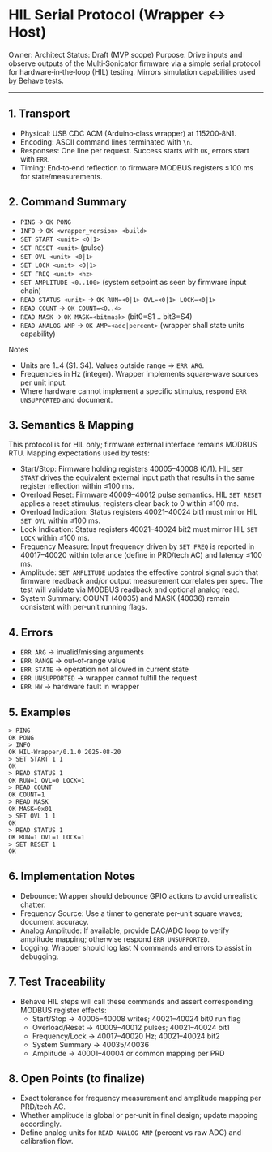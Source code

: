 # HIL Serial Protocol (Wrapper <-> Host)

Owner: Architect
Status: Draft (MVP scope)
Purpose: Drive inputs and observe outputs of the Multi‑Sonicator firmware via a simple serial protocol for hardware‑in‑the‑loop (HIL) testing. Mirrors simulation capabilities used by Behave tests.

---

## 1. Transport
- Physical: USB CDC ACM (Arduino‑class wrapper) at 115200‑8N1.
- Encoding: ASCII command lines terminated with `\n`.
- Responses: One line per request. Success starts with `OK`, errors start with `ERR`.
- Timing: End‑to‑end reflection to firmware MODBUS registers ≤100 ms for state/measurements.

## 2. Command Summary
- `PING` → `OK PONG`
- `INFO` → `OK <wrapper_version> <build>`
- `SET START <unit> <0|1>`
- `SET RESET <unit>` (pulse)
- `SET OVL <unit> <0|1>`
- `SET LOCK <unit> <0|1>`
- `SET FREQ <unit> <hz>`
- `SET AMPLITUDE <0..100>` (system setpoint as seen by firmware input chain)
- `READ STATUS <unit>` → `OK RUN=<0|1> OVL=<0|1> LOCK=<0|1>`
- `READ COUNT` → `OK COUNT=<0..4>`
- `READ MASK` → `OK MASK=<bitmask>` (bit0=S1 .. bit3=S4)
- `READ ANALOG AMP` → `OK AMP=<adc|percent>` (wrapper shall state units capability)

Notes
- Units are 1..4 (S1..S4). Values outside range => `ERR ARG`.
- Frequencies in Hz (integer). Wrapper implements square‑wave sources per unit input.
- Where hardware cannot implement a specific stimulus, respond `ERR UNSUPPORTED` and document.

## 3. Semantics & Mapping
This protocol is for HIL only; firmware external interface remains MODBUS RTU. Mapping expectations used by tests:
- Start/Stop: Firmware holding registers 40005–40008 (0/1). HIL `SET START` drives the equivalent external input path that results in the same register reflection within ≤100 ms.
- Overload Reset: Firmware 40009–40012 pulse semantics. HIL `SET RESET` applies a reset stimulus; registers clear back to 0 within ≤100 ms.
- Overload Indication: Status registers 40021–40024 bit1 must mirror HIL `SET OVL` within ≤100 ms.
- Lock Indication: Status registers 40021–40024 bit2 must mirror HIL `SET LOCK` within ≤100 ms.
- Frequency Measure: Input frequency driven by `SET FREQ` is reported in 40017–40020 within tolerance (define in PRD/tech AC) and latency ≤100 ms.
- Amplitude: `SET AMPLITUDE` updates the effective control signal such that firmware readback and/or output measurement correlates per spec. The test will validate via MODBUS readback and optional analog read.
- System Summary: COUNT (40035) and MASK (40036) remain consistent with per‑unit running flags.

## 4. Errors
- `ERR ARG` → invalid/missing arguments
- `ERR RANGE` → out‑of‑range value
- `ERR STATE` → operation not allowed in current state
- `ERR UNSUPPORTED` → wrapper cannot fulfill the request
- `ERR HW` → hardware fault in wrapper

## 5. Examples
```
> PING
OK PONG
> INFO
OK HIL-Wrapper/0.1.0 2025-08-20
> SET START 1 1
OK
> READ STATUS 1
OK RUN=1 OVL=0 LOCK=1
> READ COUNT
OK COUNT=1
> READ MASK
OK MASK=0x01
> SET OVL 1 1
OK
> READ STATUS 1
OK RUN=1 OVL=1 LOCK=1
> SET RESET 1
OK
```

## 6. Implementation Notes
- Debounce: Wrapper should debounce GPIO actions to avoid unrealistic chatter.
- Frequency Source: Use a timer to generate per‑unit square waves; document accuracy.
- Analog Amplitude: If available, provide DAC/ADC loop to verify amplitude mapping; otherwise respond `ERR UNSUPPORTED`.
- Logging: Wrapper should log last N commands and errors to assist in debugging.

## 7. Test Traceability
- Behave HIL steps will call these commands and assert corresponding MODBUS register effects:
  - Start/Stop → 40005–40008 writes; 40021–40024 bit0 run flag
  - Overload/Reset → 40009–40012 pulses; 40021–40024 bit1
  - Frequency/Lock → 40017–40020 Hz; 40021–40024 bit2
  - System Summary → 40035/40036
  - Amplitude → 40001–40004 or common mapping per PRD

## 8. Open Points (to finalize)
- Exact tolerance for frequency measurement and amplitude mapping per PRD/tech AC.
- Whether amplitude is global or per‑unit in final design; update mapping accordingly.
- Define analog units for `READ ANALOG AMP` (percent vs raw ADC) and calibration flow.
